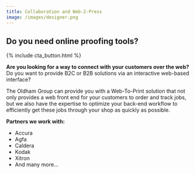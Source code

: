 ```yaml
---
title: Collaboration and Web-2-Press
image: /images/designer.png
---
```

## Do you need online proofing tools?  

{% include cta_button.html %}
<!-- split -->
**Are you looking for a way to connect with your customers over the web?**  Do you want to provide B2C or B2B solutions via an interactive web-based interface?

The Oldham Group can provide you with a Web-To-Print solution that not only provides a web front end for your customers to order and track jobs, but we also have the expertise to optimize your back-end workflow to efficiently get these jobs through your shop as quickly as possible.

**Partners we work with:**
 - Accura
 - Agfa
 - Caldera
 - Kodak
 - Xitron
 - And many more…
